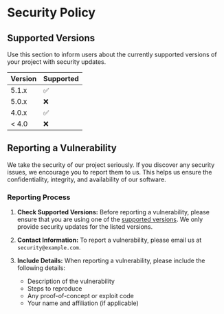 # Security Policy

## Supported Versions

Use this section to inform users about the currently supported versions of your project with security updates.

| Version | Supported          |
| ------- | ------------------ |
| 5.1.x   | :white_check_mark: |
| 5.0.x   | :x:                |
| 4.0.x   | :white_check_mark: |
| < 4.0   | :x:                |

## Reporting a Vulnerability

We take the security of our project seriously. If you discover any security issues, we encourage you to report them to us. This helps us ensure the confidentiality, integrity, and availability of our software.

### Reporting Process

1. **Check Supported Versions:** Before reporting a vulnerability, please ensure that you are using one of the [supported versions](#supported-versions). We only provide security updates for the listed versions.

2. **Contact Information:** To report a vulnerability, please email us at `security@example.com`.

3. **Include Details:** When reporting a vulnerability, please include the following details:
   - Description of the vulnerability
   - Steps to reproduce
   - Any proof-of-concept or exploit code
   - Your name and affiliation (if applicable)
